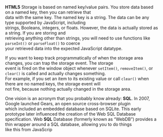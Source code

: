 **HTML5** Storage is based on named key/value pairs. You store data based on a named key, then you can retrieve that <br>
data with the same key. The named key is a string. The data can be any type supported by JavaScript, including <br>
strings, Booleans, integers, or floats. However, the data is actually stored as a string. If you are storing and <br>
 retrieving anything other than strings, you will need to use functions like `parseInt()` or `parseFloat()` to coerce <br>
your retrieved data into the expected JavaScript datatype.


If you want to keep track programmatically of when the storage area changes, you can trap the storage event. The storage<br>
 event is fired on the window object whenever `setItem()`, `removeItem()`, or `clear()` is called and actually changes something.<br>
 For example, if you set an item to its existing value or call `clear()` when there are no named keys, the storage event will<br>
 not fire, because nothing actually changed in the storage area.



One vision is an acronym that you probably know already: **SQL**. In 2007, Google launched Gears, an open source cross-browser plugin <br>
which included an embedded database based on SQLite. This early prototype later influenced the creation of the Web SQL Database <br>
specification. Web **SQL** Database (formerly known as “WebDB”) provides a thin wrapper around a SQL database, allowing you to do things <br>
like this from JavaScrip